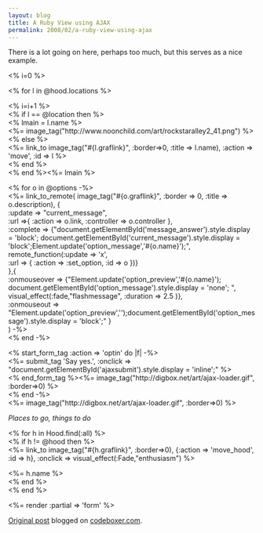 ```yaml
---
layout: blog
title: A Ruby View using AJAX
permalink: 2008/02/a-ruby-view-using-ajax
---
```


<p>There is a lot going on here, perhaps too much, but this serves as a nice example.</p>
<p>&lt;% i=0 %&gt;</p>
<p>&lt;% for l in @hood.locations %&gt;</p>
<p>		&lt;% i=i+1 %&gt;<br />
		&lt;% if l == @location then %&gt;<br />
		  &lt;% lmain = l.name %&gt;<br />
		  &lt;%= image_tag("http://www.noonchild.com/art/rockstaralley2_41.png") %&gt;<br />
		&lt;% else %&gt;<br />
          &lt;%= link_to image_tag("#{l.graflink}", :border=&gt;0, :title =&gt; l.name), :action =&gt; &#039;move&#039;, :id =&gt; l %&gt;<br />
		&lt;% end %&gt;<br />
&lt;% end %&gt;&lt;%= lmain %&gt;</p>
<p>&lt;% for o in @options -%&gt;<br />
	&lt;%= link_to_remote( image_tag("#{o.graflink}", :border =&gt; 0, :title =&gt; o.description), {<br />
	    :update =&gt; "current_message",<br />
	    :url =&gt;{ :action =&gt; o.link, :controller =&gt; o.controller },<br />
	    :complete =&gt; {"document.getElementById(&#039;message_answer&#039;).style.display = &#039;block&#039;; document.getElementById(&#039;current_message&#039;).style.display = &#039;block&#039;;Element.update(&#039;option_message&#039;,&#039;#{o.name}&#039;);",<br />
	    remote_function(:update =&gt; &#039;x&#039;,<br />
				 :url =&gt; { :action =&gt; :set_option, :id =&gt; o })}<br />
		         },{<br />
		:onmouseover =&gt; {"Element.update(&#039;option_preview&#039;,&#039;#{o.name}&#039;);<br />
                    document.getElementById(&#039;option_message&#039;).style.display = &#039;none&#039;; ",<br />
                    visual_effect(:fade,"flashmessage", :duration =&gt; 2.5 )},<br />
		:onmouseout =&gt; "Element.update(&#039;option_preview&#039;,&#039;&#039;);document.getElementById(&#039;option_message&#039;).style.display = &#039;block&#039;;"		}<br />
		) -%&gt;<br />
&lt;% end -%&gt;</p>
<p>&lt;% start_form_tag :action =&gt; &#039;optin&#039; do |f| -%&gt;<br />
&lt;%= submit_tag &#039;Say yes.&#039;, :onclick =&gt; "document.getElementById(&#039;ajaxsubmit&#039;).style.display = &#039;inline&#039;;"  %&gt;<br />
	&lt;% end_form_tag %&gt;&lt;%= image_tag("http://digbox.net/art/ajax-loader.gif", :border=&gt;0) %&gt;<br />
&lt;% end -%&gt;<br />
&lt;%= image_tag("http://digbox.net/art/ajax-loader.gif", :border=&gt;0) %&gt;</p>
<p><em>Places to go, things to do</em></p>
<p>    &lt;% for h in Hood.find(:all) %&gt;<br />
      &lt;% if h != @hood then %&gt;<br />
        &lt;%= link_to image_tag("#{h.graflink}", :border=&gt;0), {:action =&gt; &#039;move_hood&#039;, :id =&gt; h}, :onclick =&gt; visual_effect(:Fade,"enthusiasm") %&gt;</p>
<p>        &lt;%= h.name %&gt;<br />
	  &lt;% end %&gt;<br />
	&lt;% end %&gt;</p>
<p>	    &lt;%= render :partial =&gt; &#039;form&#039; %&gt;</p>
<p><a href="http://www.digbox.net/index.php/RoR/a-ruby-view-using-ajax">Original post</a> blogged on <a href="http://codeboxer.com">codeboxer.com</a>.</p>
